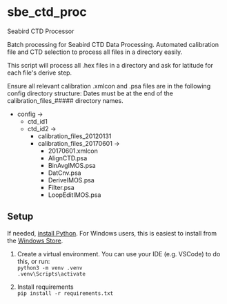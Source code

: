 # sbe_ctd_proc
 Seabird CTD Processor

Batch processing for Seabird CTD Data Processing.
Automated calibration file and CTD selection to process all files in a directory easily.

This script will process all .hex files in a directory and ask for latitude for each file's derive step.

Ensure all relevant calibration .xmlcon and .psa files are in the following config directory structure:
Dates must be at the end of the calibration_files_##### directory names.
- config ->
   - ctd_id1
   - ctd_id2 ->
      -  calibration_files_20120131
      -  calibration_files_20170601 ->
         -   20170601.xmlcon
         -   AlignCTD.psa
         -   BinAvgIMOS.psa
         -   DatCnv.psa
         -   DeriveIMOS.psa
         -   Filter.psa
         -   LoopEditIMOS.psa


## Setup

If needed, [install Python](https://www.python.org/downloads/). 
For Windows users, this is easiest to install from the [Windows Store](https://apps.microsoft.com/detail/9ncvdn91xzqp).

1. Create a virtual environment.
You can use your IDE (e.g. VSCode) to do this, or run:  
`python3 -m venv .venv`  
`.venv\Scripts\activate`

2. Install requirements  
`pip install -r requirements.txt`
